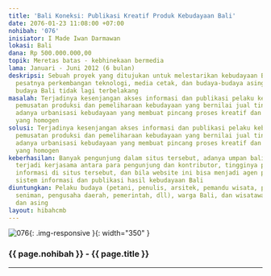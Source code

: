 ```yaml
---
title: 'Bali Koneksi: Publikasi Kreatif Produk Kebudayaan Bali'
date: 2076-01-23 11:08:00 +07:00
nohibah: '076'
inisiator: I Made Iwan Darmawan
lokasi: Bali
dana: Rp 500.000.000,00
topik: Meretas batas - kebhinekaan bermedia
lama: Januari - Juni 2012 (6 bulan)
deskripsi: Sebuah proyek yang ditujukan untuk melestarikan kebudayaan Bali ditengah-tengah
  pesatnya perkembangan teknologi, media cetak, dan budaya-budaya asing sehingga pelaku
  budaya Bali tidak lagi terbelakang
masalah: Terjadinya kesenjangan akses informasi dan publikasi pelaku kebudayaan Bali,
  pemusatan produksi dan pemeliharaan kebudayaan yang bernilai jual tinggi, serta
  adanya urbanisasi kebudayaan yang membuat pincang proses kreatif dan dominasi kebudayaan
  yang homogen
solusi: Terjadinya kesenjangan akses informasi dan publikasi pelaku kebudayaan Bali,
  pemusatan produksi dan pemeliharaan kebudayaan yang bernilai jual tinggi, serta
  adanya urbanisasi kebudayaan yang membuat pincang proses kreatif dan dominasi kebudayaan
  yang homogen
keberhasilan: Banyak pengunjung dalam situs tersebut, adanya umpan balik yang masuk,
  terjadi kerjasama antara para pengunjung dan kontributor, tingginya permintaan terhadap
  informasi di situs tersebut, dan bila website ini bisa menjadi agen perubahan bagi
  sistem informasi dan publikasi hasil kebudayaan Bali
diuntungkan: Pelaku budaya (petani, penulis, arsitek, pemandu wisata, pengrajin, akademesi,
  seniman, pengusaha daerah, pemerintah, dll), warga Bali, dan wisatawan domestik
  dan asing
layout: hibahcmb
---
```


![076](/static/img/hibahcmb/076.png){: .img-responsive }{: width="350" }

### {{ page.nohibah }} - {{ page.title }}

---
